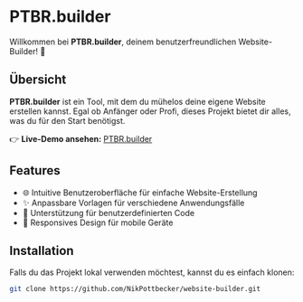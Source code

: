 # PTBR.builder  

Willkommen bei **PTBR.builder**, deinem benutzerfreundlichen Website-Builder! 🚀  

## Übersicht  
**PTBR.builder** ist ein Tool, mit dem du mühelos deine eigene Website erstellen kannst. Egal ob Anfänger oder Profi, dieses Projekt bietet dir alles, was du für den Start benötigst.  

👉 **Live-Demo ansehen:** [PTBR.builder](https://nikpottbecker.github.io/website-builder/)  

## Features  
- 🌐 Intuitive Benutzeroberfläche für einfache Website-Erstellung  
- ✨ Anpassbare Vorlagen für verschiedene Anwendungsfälle  
- 🔧 Unterstützung für benutzerdefinierten Code  
- 📱 Responsives Design für mobile Geräte  

## Installation  
Falls du das Projekt lokal verwenden möchtest, kannst du es einfach klonen:  

```bash
git clone https://github.com/NikPottbecker/website-builder.git
